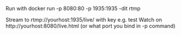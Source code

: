 Run with 
docker run -p 8080:80 -p 1935:1935 -dit rtmp

Stream to rtmp://yourhost:1935/live/  with key e.g. test
Watch on http://yourhost:8080/live.html
(or what port you bind in -p command)
